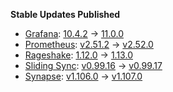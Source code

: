 **Stable Updates Published**

* [Grafana](https://github.com/grafana/grafana): [10.4.2](https://github.com/grafana/grafana/releases/tag/v10.4.2) -> [11.0.0](https://github.com/grafana/grafana/releases/tag/v11.0.0)
* [Prometheus](https://github.com/prometheus/prometheus): [v2.51.2](https://github.com/prometheus/prometheus/releases/tag/v2.51.2) -> [v2.52.0](https://github.com/prometheus/prometheus/releases/tag/v2.52.0)
* [Rageshake](https://github.com/matrix-org/rageshake): [1.12.0](https://github.com/matrix-org/rageshake/releases/tag/v1.12.0) -> [1.13.0](https://github.com/matrix-org/rageshake/releases/tag/v1.13.0)
* [Sliding Sync](https://github.com/matrix-org/sliding-sync): [v0.99.16](https://github.com/matrix-org/sliding-sync/releases/tag/v0.99.16) -> [v0.99.17](https://github.com/matrix-org/sliding-sync/releases/tag/v0.99.17)
* [Synapse](https://github.com/element-hq/synapse): [v1.106.0](https://github.com/element-hq/synapse/releases/tag/v1.106.0) -> [v1.107.0](https://github.com/element-hq/synapse/releases/tag/v1.107.0)
